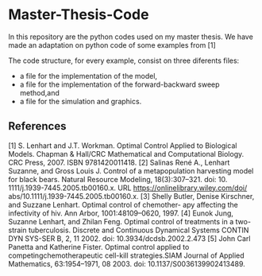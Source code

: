 # Master-Thesis-Code

In this repository are the python codes used on my master thesis. 
We have made an adaptation on python code of some examples from [1]

The code structure, for every example, consist on three diferents files:

* a file for the implementation of the model,
* a file for the implementation of the forward-backward sweep method,and
* a file for the simulation and graphics.


## References
[1] S. Lenhart and J.T. Workman.
Optimal Control Applied to Biological Models. Chapman & Hall/CRC Mathematical and Computational Biology. CRC Press, 2007. ISBN 9781420011418.
[2] Salinas René A., Lenhart Suzanne, and Gross Louis J. Control of a metapopulation
harvesting model for black bears. Natural Resource Modeling, 18(3):307–321. doi: 10.
1111/j.1939-7445.2005.tb00160.x. URL https://onlinelibrary.wiley.com/doi/
abs/10.1111/j.1939-7445.2005.tb00160.x.
[3] Shelly Butler, Denise Kirschner, and Suzzane Lenhart. Optimal control of chemother-
apy affecting the infectivity of hiv. Ann Arbor, 1001:48109–0620, 1997.
[4] Eunok Jung, Suzanne Lenhart, and Zhilan Feng. Optimal control of treatments in
a two-strain tuberculosis. Discrete and Continuous Dynamical Systems CONTIN
DYN SYS-SER B, 2, 11 2002. doi: 10.3934/dcdsb.2002.2.473
[5] John  Carl  Panetta  and  Katherine  Fister.   Optimal  control  applied  to  competingchemotherapeutic  cell-kill  strategies.SIAM  Journal  of  Applied  Mathematics,  63:1954–1971, 08 2003.  doi:  10.1137/S0036139902413489. 
